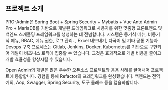 ## 프로젝트 소개
PRO-Admin은 
Spring Boot + Spring Security + Mybatis + Vue Antd Admin Pro + MariaDB를 기반으로 개발된 프레임워크로 
사용자를 위한 맞춤형 프론트엔드 및 백엔드 스캐폴딩 프레임워크를 생성하는 데 전념합니다. 
시스템은 동기식 메뉴, 비동기식 메뉴, RBAC, 메뉴 권한, 로그 관리. , 
Excel 내보내기, 다국어 및 기타 공통 기능과 Devops 
구축 프로세스는 Gitlab, Jenkins, Docker, Kubernetes를 기반으로 구현되어 개발이 비즈니스 로직에 집중할 수 있습니다. 
그것은 효과적으로 개발 비용을 줄이고 개발 효율성을 향상시킬 수 있습니다.

Open Admin의 개발은 많은 우수한 오픈소스 프로젝트와 응용 사례를 끌어내어 프로젝트에 통합합니다. 
경험을 통해 Refactor의 프레임워크를 완성했습니다. 백엔드는 전역 예외, Aop, Swagger, Spring Security, 
도구 클래스 등을 캡슐화합니다.
